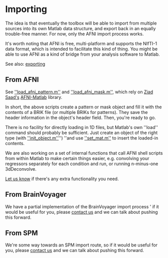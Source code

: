 # Importing #

The idea is that eventually the toolbox will be able to import from multiple sources into its own Matlab data structure, and export back in an equally trouble-free manner. For now, only the AFNI import process works.

It's worth noting that AFNI is free, multi-platform and supports the NIfTI-1 data format, which is intended to facilitate this kind of thing. You might be able to use AFNI as a kind of bridge from your analysis software to Matlab.

See also: [exporting](#_Exporting.md)


## From AFNI ##

See [''load\_afni\_pattern.m''](http://code.google.com/p/princeton-mvpa-toolbox/source/browse/trunk/core/io/load_afni_pattern.m) and [''load\_afni\_mask.m''](http://code.google.com/p/princeton-mvpa-toolbox/source/browse/trunk/core/io/load_afni_mask.m), which rely on [Ziad Saad's](http://afni.nimh.nih.gov/sscc/ziad) [AFNI-Matlab](http://afni.nimh.nih.gov/afni/matlab) library.

In short, the above scripts create a pattern or mask object and fill it with the contents of a BRIK file (or multiple BRIKs for patterns). They save the header information in the object's header field. Then, you're ready to go.

There is no facility for directly loading in 1D files, but Matlab's own ''load'' command should probably be sufficient. Just create an object of the right type (with [''init\_object.m''](http://code.google.com/p/princeton-mvpa-toolbox/source/browse/trunk/core/subj/init_object.m)'') ''and use [''set\_mat.m''](http://code.google.com/p/princeton-mvpa-toolbox/source/browse/trunk/core/subj/set_mat.m) to insert the loaded-in contents.

We are also working on a set of internal functions that call AFNI shell scripts from within Matlab to make certain things easier, e.g. convolving your regressors separately for each condition and run, or running n-minus-one 3dDeconvolve.

[Let us know](#_Contact_details.md) if there's any extra functionality you need.


## From BrainVoyager ##

We have a partial implementation of the BrainVoyager import process ' if it would be useful for you, please [contact us](#_Contact_details.md) and we can talk about pushing this forward.


## From SPM ##

We're some way towards an SPM import route, so if it would be useful for you, please [contact us](#_Contact_details.md) and we can talk about pushing this forward.